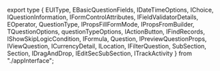 export type {
     EUIType,
     EBasicQuestionFields,
     IDateTimeOptions,
     IChoice,
     IQuestionInformation,
     IFormControlAttributes,
     IFieldValidatorDetails,
     EOperator,
     QuestionType,
     IPropsFillFormMode,
     IPropsFromBuilder,
     TQuestionOptions,
     questionTypeOptions,
     IActionButton,
     IFindRecords,
     IShowSkipLogicCondition,
     IFormula,
     Question,
     IPreviewQuestionProps,
     IViewQuestion,
     ICurrencyDetail,
     ILocation,
     IFilterQuestion,
     SubSection,
     Section,
     IDragAndDrop,
     IEditSecSubSection,
     ITrackActivity
} from "./appInterface";
